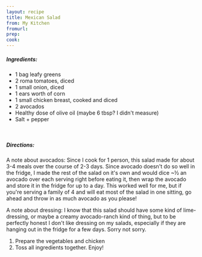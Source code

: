 ```yaml
---
layout: recipe
title: Mexican Salad
from: My Kitchen
fromurl: 
prep: 
cook: 
---
```


##### Ingredients:

* 1 bag leafy greens
* 2 roma tomatoes, diced
* 1 small onion, diced
* 1 ears worth of corn
* 1 small chicken breast, cooked and diced
* 2 avocados
* Healthy dose of olive oil (maybe 6 tbsp? I didn't measure)
* Salt + pepper

<br>

##### Directions:

A note about avocados: Since I cook for 1 person, this salad made for
about 3-4 meals over the course of 2-3 days. Since avocado doesn't do
so well in the fridge, I made the rest of the salad on it's own and
would dice ~½ an avocado over each serving right before eating it,
then wrap the avocado and store it in the fridge for up to a day. This
worked well for me, but if you're serving a family of 4 and will eat
most of the salad in one sitting, go ahead and throw in as much
avocado as you please!

A note about dressing: I know that this salad should have some kind of
lime-dressing, or maybe a creamy avocado-ranch kind of thing, but to
be perfectly honest I don't like dressing on my salads, especially if
they are hanging out in the fridge for a few days. Sorry not sorry.

1. Prepare the vegetables and chicken
2. Toss all ingredients together. Enjoy!
